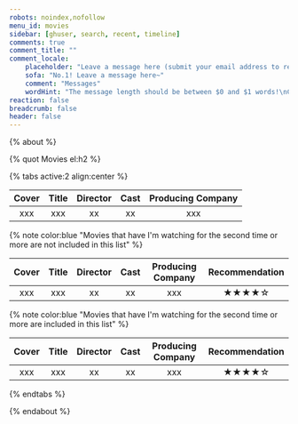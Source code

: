 ```yaml
---
robots: noindex,nofollow
menu_id: movies
sidebar: [ghuser, search, recent, timeline]
comments: true
comment_title: ""
comment_locale:
    placeholder: "Leave a message here (submit your email address to receive email notifications when someone replies)"
    sofa: "No.1! Leave a message here~"
    comment: "Messages"
    wordHint: "The message length should be between $0 and $1 words!\nCurrent number of words: $2"
reaction: false
breadcrumb: false
header: false
---
```


{% about %}

{% quot Movies el:h2 %}

{% tabs active:2 align:center %}

<!-- tab Wish -->

| Cover | Title | Director | Cast | Producing Company |
|:-----:|:-----:|:--------:|:----:|:-----------------:|
|  xxx  |  xxx  |    xx    |  xx  |        xxx        |

<!-- tab Watching -->

{% note color:blue "Movies that have I'm watching for the second time or more are not included in this list" %}

| Cover | Title | Director | Cast | Producing Company | Recommendation |
|:-----:|:-----:|:--------:|:----:|:-----------------:|:--------------:|
|  xxx  |  xxx  |    xx    |  xx  |        xxx        |     ★★★★☆     |

<!-- tab Watched -->

{% note color:blue "Movies that have I'm watching for the second time or more are included in this list" %}

| Cover | Title | Director | Cast | Producing Company | Recommendation |
|:-----:|:-----:|:--------:|:----:|:-----------------:|:--------------:|
|  xxx  |  xxx  |    xx    |  xx  |        xxx        |     ★★★★☆     |

{% endtabs %}

{% endabout %}
